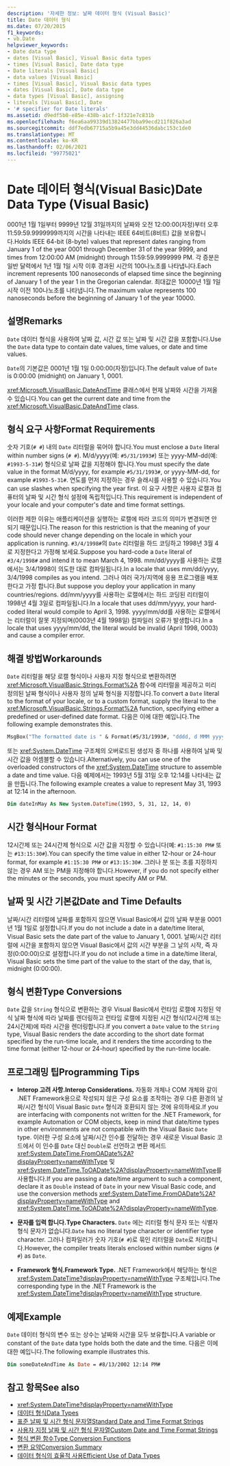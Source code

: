 ```yaml
---
description: '자세한 정보: 날짜 데이터 형식 (Visual Basic)'
title: Date 데이터 형식
ms.date: 07/20/2015
f1_keywords:
- vb.Date
helpviewer_keywords:
- Date data type
- dates [Visual Basic], Visual Basic data types
- times [Visual Basic], Date data type
- Date literals [Visual Basic]
- data values [Visual Basic]
- times [Visual Basic], Visual Basic data types
- dates [Visual Basic], Date data type
- data types [Visual Basic], assigning
- literals [Visual Basic], Date
- '# specifier for Date literals'
ms.assetid: d9edf5b0-e85e-438b-a1cf-1f321e7c831b
ms.openlocfilehash: f6ea6aa99339d13824477bba99ecd211f826a3ad
ms.sourcegitcommit: ddf7edb67715a5b9a45e3dd44536dabc153c1de0
ms.translationtype: MT
ms.contentlocale: ko-KR
ms.lasthandoff: 02/06/2021
ms.locfileid: "99775021"
---
```

# <a name="date-data-type-visual-basic"></a><span data-ttu-id="911f8-103">Date 데이터 형식(Visual Basic)</span><span class="sxs-lookup"><span data-stu-id="911f8-103">Date Data Type (Visual Basic)</span></span>

<span data-ttu-id="911f8-104">0001년 1월 1일부터 9999년 12월 31일까지의 날짜와 오전 12:00:00(자정)부터 오후 11:59:59.9999999까지의 시간을 나타내는 IEEE 64비트(8비트) 값을 보유합니다.</span><span class="sxs-lookup"><span data-stu-id="911f8-104">Holds IEEE 64-bit (8-byte) values that represent dates ranging from January 1 of the year 0001 through December 31 of the year 9999, and times from 12:00:00 AM (midnight) through 11:59:59.9999999 PM.</span></span> <span data-ttu-id="911f8-105">각 증분은 일반 달력에서 1년 1월 1일 시작 이후 경과된 시간의 100나노초를 나타냅니다.</span><span class="sxs-lookup"><span data-stu-id="911f8-105">Each increment represents 100 nanoseconds of elapsed time since the beginning of January 1 of the year 1 in the Gregorian calendar.</span></span> <span data-ttu-id="911f8-106">최대값은 10000년 1월 1일 시작 이전 100나노초를 나타냅니다.</span><span class="sxs-lookup"><span data-stu-id="911f8-106">The maximum value represents 100 nanoseconds before the beginning of January 1 of the year 10000.</span></span>

## <a name="remarks"></a><span data-ttu-id="911f8-107">설명</span><span class="sxs-lookup"><span data-stu-id="911f8-107">Remarks</span></span>

<span data-ttu-id="911f8-108">`Date` 데이터 형식을 사용하여 날짜 값, 시간 값 또는 날짜 및 시간 값을 포함합니다.</span><span class="sxs-lookup"><span data-stu-id="911f8-108">Use the `Date` data type to contain date values, time values, or date and time values.</span></span>

<span data-ttu-id="911f8-109">`Date`의 기본값은 0001년 1월 1일 0:00:00(자정)입니다.</span><span class="sxs-lookup"><span data-stu-id="911f8-109">The default value of `Date` is 0:00:00 (midnight) on January 1, 0001.</span></span>

<span data-ttu-id="911f8-110"><xref:Microsoft.VisualBasic.DateAndTime> 클래스에서 현재 날짜와 시간을 가져올 수 있습니다.</span><span class="sxs-lookup"><span data-stu-id="911f8-110">You can get the current date and time from the <xref:Microsoft.VisualBasic.DateAndTime> class.</span></span>

## <a name="format-requirements"></a><span data-ttu-id="911f8-111">형식 요구 사항</span><span class="sxs-lookup"><span data-stu-id="911f8-111">Format Requirements</span></span>

<span data-ttu-id="911f8-112">숫자 기호(`# #`) 내의 `Date` 리터럴을 묶어야 합니다.</span><span class="sxs-lookup"><span data-stu-id="911f8-112">You must enclose a `Date` literal within number signs (`# #`).</span></span> <span data-ttu-id="911f8-113">M/d/yyyy(예: `#5/31/1993#`) 또는 yyyy-MM-dd(예: `#1993-5-31#`) 형식으로 날짜 값을 지정해야 합니다.</span><span class="sxs-lookup"><span data-stu-id="911f8-113">You must specify the date value in the format M/d/yyyy, for example `#5/31/1993#`, or yyyy-MM-dd, for example `#1993-5-31#`.</span></span> <span data-ttu-id="911f8-114">연도를 먼저 지정하는 경우 슬래시를 사용할 수 있습니다.</span><span class="sxs-lookup"><span data-stu-id="911f8-114">You can use slashes when specifying the year first.</span></span>  <span data-ttu-id="911f8-115">이 요구 사항은 사용자 로캘과 컴퓨터의 날짜 및 시간 형식 설정에 독립적입니다.</span><span class="sxs-lookup"><span data-stu-id="911f8-115">This requirement is independent of your locale and your computer's date and time format settings.</span></span>

<span data-ttu-id="911f8-116">이러한 제한 이유는 애플리케이션을 실행하는 로캘에 따라 코드의 의미가 변경되면 안 되기 때문입니다.</span><span class="sxs-lookup"><span data-stu-id="911f8-116">The reason for this restriction is that the meaning of your code should never change depending on the locale in which your application is running.</span></span> <span data-ttu-id="911f8-117">`#3/4/1998#`의 `Date` 리터럴을 하드 코딩하고 1998년 3월 4로 지정한다고 가정해 보세요.</span><span class="sxs-lookup"><span data-stu-id="911f8-117">Suppose you hard-code a `Date` literal of `#3/4/1998#` and intend it to mean March 4, 1998.</span></span> <span data-ttu-id="911f8-118">mm/dd/yyyy를 사용하는 로캘에서는 3/4/1998이 의도한 대로 컴파일됩니다.</span><span class="sxs-lookup"><span data-stu-id="911f8-118">In a locale that uses mm/dd/yyyy, 3/4/1998 compiles as you intend.</span></span> <span data-ttu-id="911f8-119">그러나 여러 국가/지역에 응용 프로그램을 배포 한다고 가정 합니다.</span><span class="sxs-lookup"><span data-stu-id="911f8-119">But suppose you deploy your application in many countries/regions.</span></span> <span data-ttu-id="911f8-120">dd/mm/yyyy를 사용하는 로캘에서는 하드 코딩된 리터럴이 1998년 4월 3일로 컴파일됩니다.</span><span class="sxs-lookup"><span data-stu-id="911f8-120">In a locale that uses dd/mm/yyyy, your hard-coded literal would compile to April 3, 1998.</span></span> <span data-ttu-id="911f8-121">yyyy/mm/dd를 사용하는 로캘에서는 리터럴이 잘못 지정되며(0003년 4월 1998일) 컴파일러 오류가 발생합니다.</span><span class="sxs-lookup"><span data-stu-id="911f8-121">In a locale that uses yyyy/mm/dd, the literal would be invalid (April 1998, 0003) and cause a compiler error.</span></span>

## <a name="workarounds"></a><span data-ttu-id="911f8-122">해결 방법</span><span class="sxs-lookup"><span data-stu-id="911f8-122">Workarounds</span></span>

<span data-ttu-id="911f8-123">`Date` 리터럴을 해당 로캘 형식이나 사용자 지정 형식으로 변환하려면 <xref:Microsoft.VisualBasic.Strings.Format%2A> 함수에 리터럴을 제공하고 미리 정의된 날짜 형식이나 사용자 정의 날짜 형식을 지정합니다.</span><span class="sxs-lookup"><span data-stu-id="911f8-123">To convert a `Date` literal to the format of your locale, or to a custom format, supply the literal to the <xref:Microsoft.VisualBasic.Strings.Format%2A> function, specifying either a predefined or user-defined date format.</span></span> <span data-ttu-id="911f8-124">다음은 이에 대한 예입니다.</span><span class="sxs-lookup"><span data-stu-id="911f8-124">The following example demonstrates this.</span></span>

```vb
MsgBox("The formatted date is " & Format(#5/31/1993#, "dddd, d MMM yyyy"))
```

<span data-ttu-id="911f8-125">또는 <xref:System.DateTime> 구조체의 오버로드된 생성자 중 하나를 사용하여 날짜 및 시간 값을 어셈블할 수 있습니다.</span><span class="sxs-lookup"><span data-stu-id="911f8-125">Alternatively, you can use one of the overloaded constructors of the <xref:System.DateTime> structure to assemble a date and time value.</span></span> <span data-ttu-id="911f8-126">다음 예제에서는 1993년 5월 31일 오후 12:14를 나타내는 값을 만듭니다.</span><span class="sxs-lookup"><span data-stu-id="911f8-126">The following example creates a value to represent May 31, 1993 at 12:14 in the afternoon.</span></span>

```vb
Dim dateInMay As New System.DateTime(1993, 5, 31, 12, 14, 0)
```

## <a name="hour-format"></a><span data-ttu-id="911f8-127">시간 형식</span><span class="sxs-lookup"><span data-stu-id="911f8-127">Hour Format</span></span>

<span data-ttu-id="911f8-128">12시간제 또는 24시간제 형식으로 시간 값을 지정할 수 있습니다(예: `#1:15:30 PM#` 또는 `#13:15:30#`).</span><span class="sxs-lookup"><span data-stu-id="911f8-128">You can specify the time value in either 12-hour or 24-hour format, for example `#1:15:30 PM#` or `#13:15:30#`.</span></span> <span data-ttu-id="911f8-129">그러나 분 또는 초를 지정하지 않는 경우 AM 또는 PM을 지정해야 합니다.</span><span class="sxs-lookup"><span data-stu-id="911f8-129">However, if you do not specify either the minutes or the seconds, you must specify AM or PM.</span></span>

## <a name="date-and-time-defaults"></a><span data-ttu-id="911f8-130">날짜 및 시간 기본값</span><span class="sxs-lookup"><span data-stu-id="911f8-130">Date and Time Defaults</span></span>

<span data-ttu-id="911f8-131">날짜/시간 리터럴에 날짜를 포함하지 않으면 Visual Basic에서 값의 날짜 부분을 0001년 1월 1일로 설정합니다.</span><span class="sxs-lookup"><span data-stu-id="911f8-131">If you do not include a date in a date/time literal, Visual Basic sets the date part of the value to January 1, 0001.</span></span> <span data-ttu-id="911f8-132">날짜/시간 리터럴에 시간을 포함하지 않으면 Visual Basic에서 값의 시간 부분을 그 날의 시작, 즉 자정(0:00:00)으로 설정합니다.</span><span class="sxs-lookup"><span data-stu-id="911f8-132">If you do not include a time in a date/time literal, Visual Basic sets the time part of the value to the start of the day, that is, midnight (0:00:00).</span></span>

## <a name="type-conversions"></a><span data-ttu-id="911f8-133">형식 변환</span><span class="sxs-lookup"><span data-stu-id="911f8-133">Type Conversions</span></span>

<span data-ttu-id="911f8-134">`Date` 값을 `String` 형식으로 변환하는 경우 Visual Basic에서 런타임 로캘에 지정된 약식 날짜 형식에 따라 날짜를 렌더링하고 런타임 로캘에 지정된 시간 형식(12시간제 또는 24시간제)에 따라 시간을 렌더링합니다.</span><span class="sxs-lookup"><span data-stu-id="911f8-134">If you convert a `Date` value to the `String` type, Visual Basic renders the date according to the short date format specified by the run-time locale, and it renders the time according to the time format (either 12-hour or 24-hour) specified by the run-time locale.</span></span>

## <a name="programming-tips"></a><span data-ttu-id="911f8-135">프로그래밍 팁</span><span class="sxs-lookup"><span data-stu-id="911f8-135">Programming Tips</span></span>

- <span data-ttu-id="911f8-136">**Interop 고려 사항.**</span><span class="sxs-lookup"><span data-stu-id="911f8-136">**Interop Considerations.**</span></span> <span data-ttu-id="911f8-137">자동화 개체나 COM 개체와 같이 .NET Framework용으로 작성되지 않은 구성 요소를 조작하는 경우 다른 환경의 날짜/시간 형식이 Visual Basic `Date` 형식과 호환되지 않는 것에 유의하세요.</span><span class="sxs-lookup"><span data-stu-id="911f8-137">If you are interfacing with components not written for the .NET Framework, for example Automation or COM objects, keep in mind that date/time types in other environments are not compatible with the Visual Basic `Date` type.</span></span> <span data-ttu-id="911f8-138">이러한 구성 요소에 날짜/시간 인수를 전달하는 경우 새로운 Visual Basic 코드에서 이 인수를 `Date` 대신 `Double`로 선언하고 변환 메서드 <xref:System.DateTime.FromOADate%2A?displayProperty=nameWithType> 및 <xref:System.DateTime.ToOADate%2A?displayProperty=nameWithType>를 사용합니다.</span><span class="sxs-lookup"><span data-stu-id="911f8-138">If you are passing a date/time argument to such a component, declare it as `Double` instead of `Date` in your new Visual Basic code, and use the conversion methods <xref:System.DateTime.FromOADate%2A?displayProperty=nameWithType> and <xref:System.DateTime.ToOADate%2A?displayProperty=nameWithType>.</span></span>

- <span data-ttu-id="911f8-139">**문자를 입력 합니다.**</span><span class="sxs-lookup"><span data-stu-id="911f8-139">**Type Characters.**</span></span> <span data-ttu-id="911f8-140">`Date` 에는 리터럴 형식 문자 또는 식별자 형식 문자가 없습니다.</span><span class="sxs-lookup"><span data-stu-id="911f8-140">`Date` has no literal type character or identifier type character.</span></span> <span data-ttu-id="911f8-141">그러나 컴파일러가 숫자 기호(`# #`)로 묶인 리터럴을 `Date`로 처리합니다.</span><span class="sxs-lookup"><span data-stu-id="911f8-141">However, the compiler treats literals enclosed within number signs (`# #`) as `Date`.</span></span>

- <span data-ttu-id="911f8-142">**Framework 형식.**</span><span class="sxs-lookup"><span data-stu-id="911f8-142">**Framework Type.**</span></span> <span data-ttu-id="911f8-143">.NET Framework에서 해당하는 형식은 <xref:System.DateTime?displayProperty=nameWithType> 구조체입니다.</span><span class="sxs-lookup"><span data-stu-id="911f8-143">The corresponding type in the .NET Framework is the <xref:System.DateTime?displayProperty=nameWithType> structure.</span></span>

## <a name="example"></a><span data-ttu-id="911f8-144">예제</span><span class="sxs-lookup"><span data-stu-id="911f8-144">Example</span></span>

<span data-ttu-id="911f8-145">`Date` 데이터 형식의 변수 또는 상수는 날짜와 시간을 모두 보유합니다.</span><span class="sxs-lookup"><span data-stu-id="911f8-145">A variable or constant of the `Date` data type holds both the date and the time.</span></span> <span data-ttu-id="911f8-146">다음은 이에 대한 예입니다.</span><span class="sxs-lookup"><span data-stu-id="911f8-146">The following example illustrates this.</span></span>

```vb
Dim someDateAndTime As Date = #8/13/2002 12:14 PM#
```

## <a name="see-also"></a><span data-ttu-id="911f8-147">참고 항목</span><span class="sxs-lookup"><span data-stu-id="911f8-147">See also</span></span>

- <xref:System.DateTime?displayProperty=nameWithType>
- [<span data-ttu-id="911f8-148">데이터 형식</span><span class="sxs-lookup"><span data-stu-id="911f8-148">Data Types</span></span>](index.md)
- [<span data-ttu-id="911f8-149">표준 날짜 및 시간 형식 문자열</span><span class="sxs-lookup"><span data-stu-id="911f8-149">Standard Date and Time Format Strings</span></span>](../../../standard/base-types/standard-date-and-time-format-strings.md)
- [<span data-ttu-id="911f8-150">사용자 지정 날짜 및 시간 형식 문자열</span><span class="sxs-lookup"><span data-stu-id="911f8-150">Custom Date and Time Format Strings</span></span>](../../../standard/base-types/custom-date-and-time-format-strings.md)
- [<span data-ttu-id="911f8-151">형식 변환 함수</span><span class="sxs-lookup"><span data-stu-id="911f8-151">Type Conversion Functions</span></span>](../functions/type-conversion-functions.md)
- [<span data-ttu-id="911f8-152">변환 요약</span><span class="sxs-lookup"><span data-stu-id="911f8-152">Conversion Summary</span></span>](../keywords/conversion-summary.md)
- [<span data-ttu-id="911f8-153">데이터 형식의 효율적 사용</span><span class="sxs-lookup"><span data-stu-id="911f8-153">Efficient Use of Data Types</span></span>](../../programming-guide/language-features/data-types/efficient-use-of-data-types.md)
